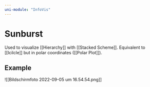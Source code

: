 ```yaml
---
uni-module: "InfoVis"
---
```


# Sunburst

Used to visualize [[Hierarchy]] with [[Stacked Scheme]].
Equivalent to [[Icilcle]] but in polar coordinates ([[Polar Plot]]).

## Example

![[Bildschirmfoto 2022-09-05 um 16.54.54.png]]
